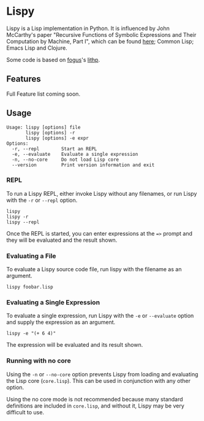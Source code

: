 Lispy
=====

Lispy is a Lisp implementation in Python. It is influenced by John
McCarthy's paper "Recursive Functions of Symbolic Expressions and
Their Computation by Machine, Part I", which can be found
[here](http://www-formal.stanford.edu/jmc/recursive/); Common Lisp;
Emacs Lisp and Clojure.

Some code is based on [fogus](http://github.com/fogus/)'s
[lithp](http://github.com/fogus/lithp).

Features
--------

Full Feature list coming soon.

Usage
-----

    Usage: lispy [options] file
           lispy [options] -r
           lispy [options] -e expr
    Options:
      -r, --repl        Start an REPL
      -e, --evaluate    Evaluate a single expression
      -n, --no-core     Do not load Lisp core
      --version         Print version information and exit

### REPL

To run a Lispy REPL, either invoke Lispy without any filenames, or run
Lispy with the `-r` or `--repl` option.

    lispy
    lispy -r
    lispy --repl

Once the REPL is started, you can enter expressions at the `=>` prompt
and they will be evaluated and the result shown.

### Evaluating a File

To evaluate a Lispy source code file, run lispy with the filename as
an argument.

    lispy foobar.lisp

### Evaluating a Single Expression

To evaluate a single expression, run Lispy with the `-e` or
`--evaluate` option and supply the expression as an argument.

    lispy -e "(+ 6 4)"

The expression will be evaluated and its result shown.

### Running with no core

Using the `-n` or `--no-core` option prevents Lispy from loading and
evaluating the Lisp core (`core.lisp`). This can be used in
conjunction with any other option.

Using the no core mode is not recommended because many standard
definitions are included in `core.lisp`, and without it, Lispy may be
very difficult to use.
